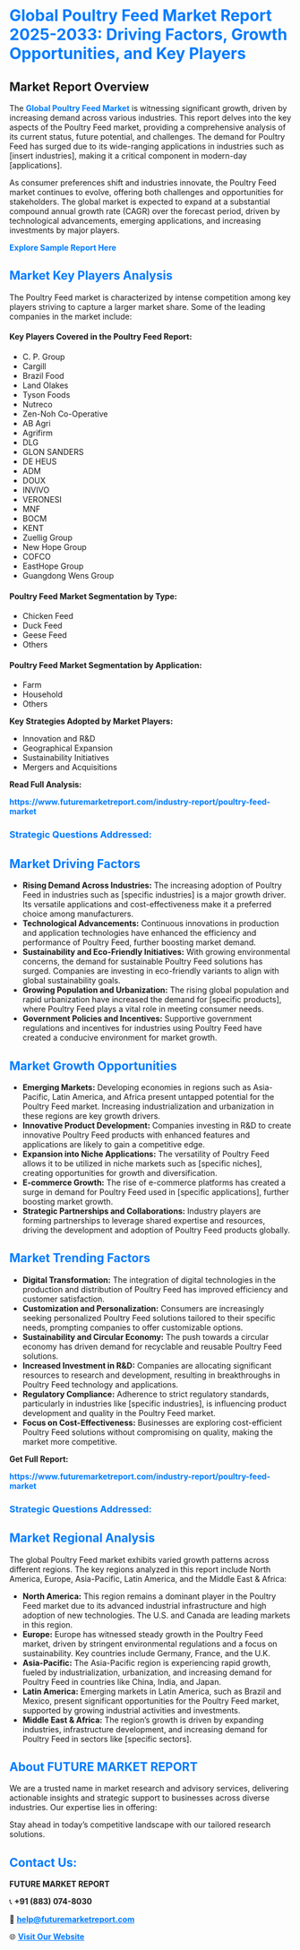 <h1 style="color: #007BFF;">Global Poultry Feed Market Report 2025-2033: Driving Factors, Growth Opportunities, and Key Players</h1>

<section id="overview">
<h2>Market Report Overview</h2>
<p>The <a href="https://www.futuremarketreport.com/industry-report/poultry-feed-market" style="color: #007BFF; text-decoration: none;"><strong>Global Poultry Feed Market</strong></a> is witnessing significant growth, driven by increasing demand across various industries. This report delves into the key aspects of the Poultry Feed market, providing a comprehensive analysis of its current status, future potential, and challenges. The demand for Poultry Feed has surged due to its wide-ranging applications in industries such as [insert industries], making it a critical component in modern-day [applications].</p>
<p>As consumer preferences shift and industries innovate, the Poultry Feed market continues to evolve, offering both challenges and opportunities for stakeholders. The global market is expected to expand at a substantial compound annual growth rate (CAGR) over the forecast period, driven by technological advancements, emerging applications, and increasing investments by major players.</p>
</section>

<section id="overview">
<p><a href="https://www.futuremarketreport.com/request-sample/reportId=85678" style="color: #007BFF; text-decoration: none;"><strong>Explore Sample Report Here</strong></a></p>
</section>

<section id="key-players">
<h2 style="color: #007BFF;">Market Key Players Analysis</h2>
<p>The Poultry Feed market is characterized by intense competition among key players striving to capture a larger market share. Some of the leading companies in the market include:</p>
<h4>Key Players Covered in the Poultry Feed Report:</h4>
<ul><li>C. P. Group</li><li>Cargill</li><li>Brazil Food</li><li>Land Olakes</li><li>Tyson Foods</li><li>Nutreco</li><li>Zen-Noh Co-Operative</li><li>AB Agri</li><li>Agrifirm</li><li>DLG</li><li>GLON SANDERS</li><li>DE HEUS</li><li>ADM</li><li>DOUX</li><li>INVIVO</li><li>VERONESI</li><li>MNF</li><li>BOCM</li><li>KENT</li><li>Zuellig Group</li><li>New Hope Group</li><li>COFCO</li><li>EastHope Group</li><li>Guangdong Wens Group</li></ul>
<h4>Poultry Feed Market Segmentation by Type:</h4>
<ul><li>Chicken Feed</li><li>Duck Feed</li><li>Geese Feed</li><li>Others</li></ul>

<h4>Poultry Feed Market Segmentation by Application:</h4>
<ul><li>Farm</li><li>Household</li><li>Others</li></ul>
<p><strong>Key Strategies Adopted by Market Players:</strong></p>
<ul>
<li>Innovation and R&D</li>
<li>Geographical Expansion</li>
<li>Sustainability Initiatives</li>
<li>Mergers and Acquisitions</li>
</ul>
</section>

<section>
<p><strong>Read Full Analysis: </strong></p><a href="https://www.futuremarketreport.com/industry-report/poultry-feed-market" style="color: #007BFF; text-decoration: none;"><strong>https://www.futuremarketreport.com/industry-report/poultry-feed-market</strong></a>
<h3 style="color: #007BFF;">Strategic Questions Addressed:</h3>
</section>

<section id="driving-factors">
<h2 style="color: #007BFF;">Market Driving Factors</h2>
<ul>
<li><strong>Rising Demand Across Industries:</strong> The increasing adoption of Poultry Feed in industries such as [specific industries] is a major growth driver. Its versatile applications and cost-effectiveness make it a preferred choice among manufacturers.</li>
<li><strong>Technological Advancements:</strong> Continuous innovations in production and application technologies have enhanced the efficiency and performance of Poultry Feed, further boosting market demand.</li>
<li><strong>Sustainability and Eco-Friendly Initiatives:</strong> With growing environmental concerns, the demand for sustainable Poultry Feed solutions has surged. Companies are investing in eco-friendly variants to align with global sustainability goals.</li>
<li><strong>Growing Population and Urbanization:</strong> The rising global population and rapid urbanization have increased the demand for [specific products], where Poultry Feed plays a vital role in meeting consumer needs.</li>
<li><strong>Government Policies and Incentives:</strong> Supportive government regulations and incentives for industries using Poultry Feed have created a conducive environment for market growth.</li>
</ul>
</section>

<section id="growth-opportunities">
<h2 style="color: #007BFF;">Market Growth Opportunities</h2>
<ul>
<li><strong>Emerging Markets:</strong> Developing economies in regions such as Asia-Pacific, Latin America, and Africa present untapped potential for the Poultry Feed market. Increasing industrialization and urbanization in these regions are key growth drivers.</li>
<li><strong>Innovative Product Development:</strong> Companies investing in R&D to create innovative Poultry Feed products with enhanced features and applications are likely to gain a competitive edge.</li>
<li><strong>Expansion into Niche Applications:</strong> The versatility of Poultry Feed allows it to be utilized in niche markets such as [specific niches], creating opportunities for growth and diversification.</li>
<li><strong>E-commerce Growth:</strong> The rise of e-commerce platforms has created a surge in demand for Poultry Feed used in [specific applications], further boosting market growth.</li>
<li><strong>Strategic Partnerships and Collaborations:</strong> Industry players are forming partnerships to leverage shared expertise and resources, driving the development and adoption of Poultry Feed products globally.</li>
</ul>
</section>

<section id="trending-factors">
<h2 style="color: #007BFF;">Market Trending Factors</h2>
<ul>
<li><strong>Digital Transformation:</strong> The integration of digital technologies in the production and distribution of Poultry Feed has improved efficiency and customer satisfaction.</li>
<li><strong>Customization and Personalization:</strong> Consumers are increasingly seeking personalized Poultry Feed solutions tailored to their specific needs, prompting companies to offer customizable options.</li>
<li><strong>Sustainability and Circular Economy:</strong> The push towards a circular economy has driven demand for recyclable and reusable Poultry Feed solutions.</li>
<li><strong>Increased Investment in R&D:</strong> Companies are allocating significant resources to research and development, resulting in breakthroughs in Poultry Feed technology and applications.</li>
<li><strong>Regulatory Compliance:</strong> Adherence to strict regulatory standards, particularly in industries like [specific industries], is influencing product development and quality in the Poultry Feed market.</li>
<li><strong>Focus on Cost-Effectiveness:</strong> Businesses are exploring cost-efficient Poultry Feed solutions without compromising on quality, making the market more competitive.</li>
</ul>
</section>

<section>
<p><strong>Get Full Report: </strong></p><a href="https://www.futuremarketreport.com/industry-report/poultry-feed-market" style="color: #007BFF; text-decoration: none;"><strong>https://www.futuremarketreport.com/industry-report/poultry-feed-market</strong></a>
<h3 style="color: #007BFF;">Strategic Questions Addressed:</h3>
</section>


<section id="regional-analysis">
<h2 style="color: #007BFF;">Market Regional Analysis</h2>
<p>The global Poultry Feed market exhibits varied growth patterns across different regions. The key regions analyzed in this report include North America, Europe, Asia-Pacific, Latin America, and the Middle East & Africa:</p>
<ul>
<li><strong>North America:</strong> This region remains a dominant player in the Poultry Feed market due to its advanced industrial infrastructure and high adoption of new technologies. The U.S. and Canada are leading markets in this region.</li>
<li><strong>Europe:</strong> Europe has witnessed steady growth in the Poultry Feed market, driven by stringent environmental regulations and a focus on sustainability. Key countries include Germany, France, and the U.K.</li>
<li><strong>Asia-Pacific:</strong> The Asia-Pacific region is experiencing rapid growth, fueled by industrialization, urbanization, and increasing demand for Poultry Feed in countries like China, India, and Japan.</li>
<li><strong>Latin America:</strong> Emerging markets in Latin America, such as Brazil and Mexico, present significant opportunities for the Poultry Feed market, supported by growing industrial activities and investments.</li>
<li><strong>Middle East & Africa:</strong> The region’s growth is driven by expanding industries, infrastructure development, and increasing demand for Poultry Feed in sectors like [specific sectors].</li>
</ul>
</section>

<footer>
<h2 style="color: #007BFF;">About FUTURE MARKET REPORT</h2>
<p>We are a trusted name in market research and advisory services, delivering actionable insights and strategic support to businesses across diverse industries. Our expertise lies in offering:</p>

<p>Stay ahead in today’s competitive landscape with our tailored research solutions.</p>

<h2 style="color: #007BFF;">Contact Us:</h2>
<p><strong>FUTURE MARKET REPORT</strong></p>
<p>📞 <strong>+91 (883) 074-8030</strong></p>
<p>📧 <strong><a href="mailto:help@futuremarketreport.com" style="color: #007BFF;">help@futuremarketreport.com</a></strong></p>
<p>🌐 <strong><a href="https://www.futuremarketreport.com/" style="color: #007BFF;">Visit Our Website</a></strong></p>
</footer>